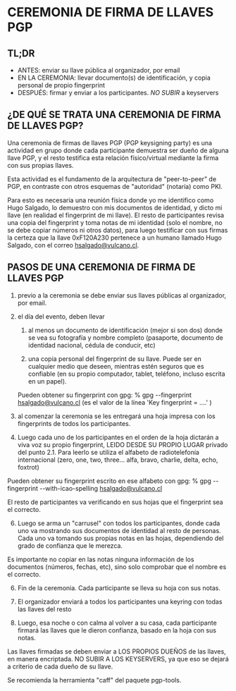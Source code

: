 # CEREMONIA DE FIRMA DE LLAVES PGP

## TL;DR
  * ANTES: enviar su llave pública al organizador, por email
  * EN LA CEREMONIA: llevar documento(s) de identificación, y copia personal de propio fingerprint
  * DESPUÉS: firmar y enviar a los participantes. *NO SUBIR* a keyservers

## ¿DE QUÉ SE TRATA UNA CEREMONIA DE FIRMA DE LLAVES PGP?

Una ceremonia de firmas de llaves PGP (PGP keysigning party) es
una actividad en grupo donde cada participante demuestra ser dueño
de alguna llave PGP, y el resto testifica esta relación físico/virtual
mediante la firma con sus propias llaves.

Esta actividad es el fundamento de la arquitectura
de "peer-to-peer" de PGP, en contraste con otros esquemas de
"autoridad" (notaría) como PKI.

Para esto es necesaria una reunión física donde yo me identifico como
Hugo Salgado, lo demuestro con mis documentos de identidad, y dicto mi
llave (en realidad el fingerprint de mi llave). El resto de participantes
revisa una copia del fingerprint y toma notas de mi identidad (solo el
nombre, no se debe copiar números ni otros datos), para luego testificar
con sus firmas la certeza que la llave 0xF120A230 pertenece a un humano
llamado Hugo Salgado, con el correo hsalgado@vulcano.cl.


## PASOS DE UNA CEREMONIA DE FIRMA DE LLAVES PGP

1. previo a la ceremonia se debe enviar sus llaves públicas al organizador,
   por email.

2. el día del evento, deben llevar

   1. al menos un documento de identificación (mejor si son dos)
     donde se vea su fotografía y nombre completo (pasaporte,
     documento de identidad nacional, cédula de conducir, etc)

   2. una copia personal del fingerprint de su llave. Puede ser
     en cualquier medio que deseen, mientras estén seguros que
     es confiable (en su propio computador, tablet, teléfono,
     incluso escrita en un papel).

   Pueden obtener su fingerprint con gpg:
      % gpg --fingerprint hsalgado@vulcano.cl
   (es el valor de la línea 'Key fingerprint = ....' )

3. al comenzar la ceremonia se les entregará una hoja impresa
  con los fingerprints de todos los participantes.
  
4. Luego cada uno de los participantes en el orden de la hoja dictarán a
  viva voz su propio fingerprint, LEIDO DESDE SU PROPIO LUGAR privado
  del punto 2.1. Para leerlo se utiliza el alfabeto de
  radiotelefonía internacional (zero, one, two, three... alfa,
  bravo, charlie, delta, echo, foxtrot)

 Pueden obtener su fingerprint escrito en ese alfabeto con gpg:
      % gpg --fingerprint --with-icao-spelling hsalgado@vulcano.cl
   
  El resto de participantes va verificando en sus hojas que el
  fingerprint sea el correcto.

6. Luego se arma un "carrusel" con todos los participantes,
  donde cada uno va mostrando sus documentos de identidad al
  resto de personas. Cada uno va tomando sus propias notas en
  las hojas, dependiendo del grado de confianza que le merezca.

  Es importante no copiar en las notas ninguna información de
  los documentos (números, fechas, etc), sino solo comprobar
  que el nombre es el correcto.

6. Fin de la ceremonia. Cada participante se lleva su hoja con
  sus  notas.

7. El organizador enviará a todos los participantes una keyring
  con todas las llaves del resto

8. Luego, esa noche o con calma al volver a su casa, cada
  participante firmará las llaves que le dieron confianza,
  basado en la hoja con sus notas.

  Las llaves firmadas se deben enviar a LOS PROPIOS DUEÑOS
  de las llaves, en manera encriptada. NO SUBIR A LOS
  KEYSERVERS, ya que eso se dejará a criterio de cada dueño
  de su llave.

  Se recomienda la herramienta "caff" del paquete pgp-tools.

